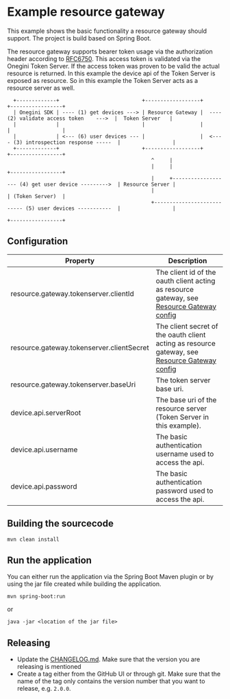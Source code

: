 # Example resource gateway

This example shows the basic functionality a resource gateway should support. The project is build based on Spring Boot.

The resource gateway supports bearer token usage via the authorization header according to [RFC6750](https://tools.ietf.org/html/rfc6750). This access token
is validated via the Onegini Token Server. If the access token was proven to be valid the actual resource is returned. In this example the device api of the
Token Server is exposed as resource. So in this example the Token Server acts as a resource server as well.

```
  +-------------+                           +------------------+                                          +-----------------+
  | Onegini SDK | ---- (1) get devices ---> | Resource Gateway |  ---- (2) validate access token    --->  |  Token Server   |
  |             |                           |                  |                                          |                 |
  |             | <--- (6) user devices --- |                  |  <---- (3) introspection response -----  |                 |
  +-------------+                           +------------------+                                          +-----------------+
                                               ^     |
                                               |     |                                                    +-----------------+
                                               |     +------------------- (4) get user device --------->  | Resource Server |
                                               |                                                          | (Token Server)  |
                                               +--------------------------- (5) user devices -----------  |                 |
                                                                                                          +-----------------+
```

## Configuration

| Property                                  | Description                                                                                                                                                                                                    |
|-------------------------------------------|----------------------------------------------------------------------------------------------------------------------------------------------------------------------------------------------------------------|
| resource.gateway.tokenserver.clientId     | The client id of the oauth client acting as resource gateway, see [Resource Gateway config](https://docs.onegini.com/public/token-server/topics/general-app-config/resource-gateway/resource-gateway.html)     |
| resource.gateway.tokenserver.clientSecret | The client secret of the oauth client acting as resource gateway, see [Resource Gateway config](https://docs.onegini.com/public/token-server/topics/general-app-config/resource-gateway/resource-gateway.html) |
| resource.gateway.tokenserver.baseUri      | The token server base uri.                                                                                                                                                                                     |
| device.api.serverRoot                     | The base uri of the resource server (Token Server in this example).                                                                                                                                            |
| device.api.username                       | The basic authentication username used to access the api.                                                                                                                                                      |
| device.api.password                       | The basic authentication password used to access the api.                                                                                                                                                      |

## Building the sourcecode

`mvn clean install`

## Run the application

You can either run the application via the Spring Boot Maven plugin or by using the jar file created while building the application.

`mvn spring-boot:run`

or

`java -jar <location of the jar file>`

## Releasing

- Update the [CHANGELOG.md](CHANGELOG.md). Make sure that the version you are releasing is mentioned
- Create a tag either from the GitHub UI or through git. Make sure that the name of the tag only contains the version number that you want to release, e.g. `2.0.0`.
